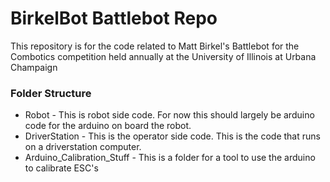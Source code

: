 # BirkelBot Battlebot Repo
This repository is for the code related to Matt Birkel's Battlebot for the Combotics competition held annually at the University of Illinois at Urbana Champaign

### Folder Structure
* Robot - This is robot side code. For now this should largely be arduino code for the arduino on board the robot.
* DriverStation - This is the operator side code. This is the code that runs on a driverstation computer.
* Arduino_Calibration_Stuff - This is a folder for a tool to use the arduino to calibrate ESC's
